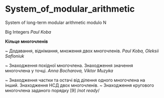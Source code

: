 # System_of_modular_arithmetic
System of long-term modular arithmetic modulo N

Big Integers
*Paul Koba*

**Кільце многочленів**

~ Додавання, віднімання, множення двох многочленів.
*Paul Koba, Oleksii Safloniuk*

~ Знаходження похідної многочлена. Знаходження значення многочлена у точці. 
*Anna Bocharova, Viktor Muzyka*

~ Знаходження частки та остачі від ділення одного многочлена на інший. Знаходження НСД двох многочленів. ~ Знаходження кругового многочлена заданого порядку [9] /*not ready*/
